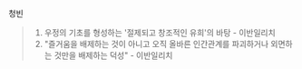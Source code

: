 청빈
>1. 우정의 기초를 형성하는 '절제되고 창조적인 유희'의 바탕 - 이반일리치
>2. "즐거움을 배제하는 것이 아니고 오직 올바른 인간관계를 파괴하거나 외면하는 것만을 배제하는 덕성" - 이반일리치